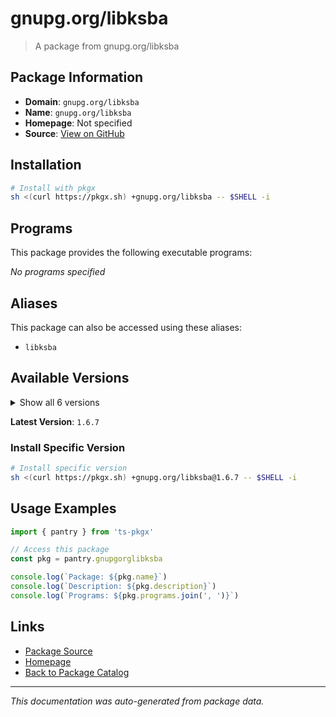 # gnupg.org/libksba

> A package from gnupg.org/libksba

## Package Information

- **Domain**: `gnupg.org/libksba`
- **Name**: `gnupg.org/libksba`
- **Homepage**: Not specified
- **Source**: [View on GitHub](https://github.com/pkgxdev/pantry/tree/main/projects/gnupg.org/libksba/package.yml)

## Installation

```bash
# Install with pkgx
sh <(curl https://pkgx.sh) +gnupg.org/libksba -- $SHELL -i
```

## Programs

This package provides the following executable programs:

*No programs specified*

## Aliases

This package can also be accessed using these aliases:

- `libksba`

## Available Versions

<details>
<summary>Show all 6 versions</summary>

- `1.6.7`, `1.6.6`, `1.6.5`, `1.6.4`, `1.6.3`
- `1.6.1`

</details>

**Latest Version**: `1.6.7`

### Install Specific Version

```bash
# Install specific version
sh <(curl https://pkgx.sh) +gnupg.org/libksba@1.6.7 -- $SHELL -i
```

## Usage Examples

```typescript
import { pantry } from 'ts-pkgx'

// Access this package
const pkg = pantry.gnupgorglibksba

console.log(`Package: ${pkg.name}`)
console.log(`Description: ${pkg.description}`)
console.log(`Programs: ${pkg.programs.join(', ')}`)
```

## Links

- [Package Source](https://github.com/pkgxdev/pantry/tree/main/projects/gnupg.org/libksba/package.yml)
- [Homepage](#)
- [Back to Package Catalog](../package-catalog.md)

---

*This documentation was auto-generated from package data.*
